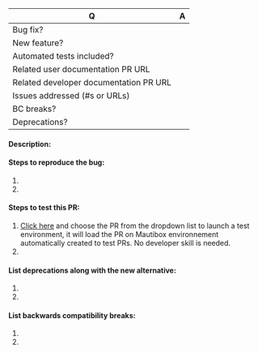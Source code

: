[//]: # ( Please be sure you are submitting this against the _staging_ branch.)

[//]: # ( Please answer the following questions: )

| Q  | A
| --- | ---
| Bug fix? | 
| New feature? | 
| Automated tests included? |
| Related user documentation PR URL | 
| Related developer documentation PR URL | 
| Issues addressed (#s or URLs) | 
| BC breaks? | 
| Deprecations? | 

[//]: # ( Note that all new features should have a related user and/or developer documentation PR in their respective repositories. )

[//]: # ( Required: )
#### Description:

[//]: # ( As applicable: )
#### Steps to reproduce the bug:
1. 
2. 

#### Steps to test this PR:
1. [Click here](https://mautibox.com) and choose the PR from the dropdown list to launch a test environment, it will load the PR on Mautibox environnement automatically created to test PRs. No developer skill is needed.
2. 

#### List deprecations along with the new alternative:
1. 
2. 

#### List backwards compatibility breaks:
1. 
2. 
